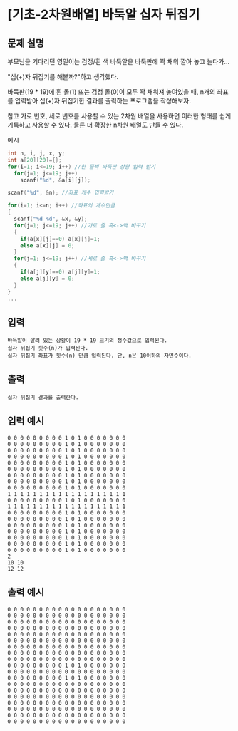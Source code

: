# [기초-2차원배열] 바둑알 십자 뒤집기

## 문제 설명
부모님을 기다리던 영일이는 검정/흰 색 바둑알을 바둑판에 꽉 채워 깔아 놓고 놀다가...

"십(+)자 뒤집기를 해볼까?"하고 생각했다.

바둑판(19 * 19)에 흰 돌(1) 또는 검정 돌(0)이 모두 꽉 채워져 놓여있을 때,
n개의 좌표를 입력받아 십(+)자 뒤집기한 결과를 출력하는 프로그램을 작성해보자.

참고
가로 번호, 세로 번호를 사용할 수 있는 2차원 배열을 사용하면
이러한 형태를 쉽게 기록하고 사용할 수 있다. 물론 더 확장한 n차원 배열도 만들 수 있다.


예시
```c
int n, i, j, x, y;
int a[20][20]={};
for(i=1; i<=19; i++) //한 줄씩 바둑판 상황 입력 받기
  for(j=1; j<=19; j++)
    scanf("%d", &a[i][j]);

scanf("%d", &n); //좌표 개수 입력받기

for(i=1; i<=n; i++) //좌표의 개수만큼
{
  scanf("%d %d", &x, &y);
  for(j=1; j<=19; j++) //가로 줄 흑<->백 바꾸기
  {
    if(a[x][j]==0) a[x][j]=1;
    else a[x][j] = 0;
  }
  for(j=1; j<=19; j++) //세로 줄 흑<->백 바꾸기
  {
    if(a[j][y]==0) a[j][y]=1;
    else a[j][y] = 0;
  }
}
...
```

## 입력
	바둑알이 깔려 있는 상황이 19 * 19 크기의 정수값으로 입력된다.
	십자 뒤집기 횟수(n)가 입력된다.
	십자 뒤집기 좌표가 횟수(n) 만큼 입력된다. 단, n은 10이하의 자연수이다.
## 출력
	십자 뒤집기 결과를 출력한다.

## 입력 예시
	0 0 0 0 0 0 0 0 0 1 0 1 0 0 0 0 0 0 0
	0 0 0 0 0 0 0 0 0 1 0 1 0 0 0 0 0 0 0
	0 0 0 0 0 0 0 0 0 1 0 1 0 0 0 0 0 0 0
	0 0 0 0 0 0 0 0 0 1 0 1 0 0 0 0 0 0 0
	0 0 0 0 0 0 0 0 0 1 0 1 0 0 0 0 0 0 0
	0 0 0 0 0 0 0 0 0 1 0 1 0 0 0 0 0 0 0
	0 0 0 0 0 0 0 0 0 1 0 1 0 0 0 0 0 0 0
	0 0 0 0 0 0 0 0 0 1 0 1 0 0 0 0 0 0 0
	0 0 0 0 0 0 0 0 0 1 0 1 0 0 0 0 0 0 0
	1 1 1 1 1 1 1 1 1 1 1 1 1 1 1 1 1 1 1
	0 0 0 0 0 0 0 0 0 1 0 1 0 0 0 0 0 0 0
	1 1 1 1 1 1 1 1 1 1 1 1 1 1 1 1 1 1 1
	0 0 0 0 0 0 0 0 0 1 0 1 0 0 0 0 0 0 0
	0 0 0 0 0 0 0 0 0 1 0 1 0 0 0 0 0 0 0
	0 0 0 0 0 0 0 0 0 1 0 1 0 0 0 0 0 0 0
	0 0 0 0 0 0 0 0 0 1 0 1 0 0 0 0 0 0 0
	0 0 0 0 0 0 0 0 0 1 0 1 0 0 0 0 0 0 0
	0 0 0 0 0 0 0 0 0 1 0 1 0 0 0 0 0 0 0
	0 0 0 0 0 0 0 0 0 1 0 1 0 0 0 0 0 0 0
	2
	10 10
	12 12
## 출력 예시
	0 0 0 0 0 0 0 0 0 0 0 0 0 0 0 0 0 0 0
	0 0 0 0 0 0 0 0 0 0 0 0 0 0 0 0 0 0 0
	0 0 0 0 0 0 0 0 0 0 0 0 0 0 0 0 0 0 0
	0 0 0 0 0 0 0 0 0 0 0 0 0 0 0 0 0 0 0
	0 0 0 0 0 0 0 0 0 0 0 0 0 0 0 0 0 0 0
	0 0 0 0 0 0 0 0 0 0 0 0 0 0 0 0 0 0 0
	0 0 0 0 0 0 0 0 0 0 0 0 0 0 0 0 0 0 0
	0 0 0 0 0 0 0 0 0 0 0 0 0 0 0 0 0 0 0
	0 0 0 0 0 0 0 0 0 0 0 0 0 0 0 0 0 0 0
	0 0 0 0 0 0 0 0 0 1 0 1 0 0 0 0 0 0 0
	0 0 0 0 0 0 0 0 0 0 0 0 0 0 0 0 0 0 0
	0 0 0 0 0 0 0 0 0 1 0 1 0 0 0 0 0 0 0
	0 0 0 0 0 0 0 0 0 0 0 0 0 0 0 0 0 0 0
	0 0 0 0 0 0 0 0 0 0 0 0 0 0 0 0 0 0 0
	0 0 0 0 0 0 0 0 0 0 0 0 0 0 0 0 0 0 0
	0 0 0 0 0 0 0 0 0 0 0 0 0 0 0 0 0 0 0
	0 0 0 0 0 0 0 0 0 0 0 0 0 0 0 0 0 0 0
	0 0 0 0 0 0 0 0 0 0 0 0 0 0 0 0 0 0 0
	0 0 0 0 0 0 0 0 0 0 0 0 0 0 0 0 0 0 0